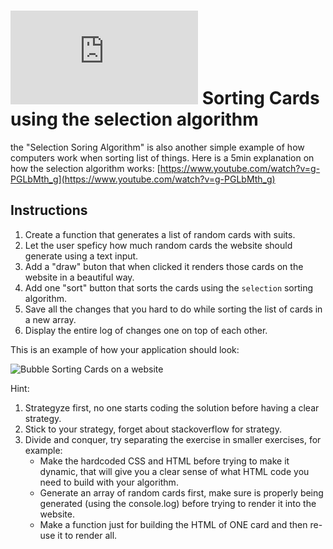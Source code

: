 # ![alt text](https://assets.breatheco.de/apis/img/images.php?blob&random&cat=icon&tags=breathecode,32) Sorting Cards using the selection algorithm

the "Selection Soring Algorithm" is also another simple example of how computers work when sorting list of things. Here is a 5min explanation on how the selection algorithm works:
[https://www.youtube.com/watch?v=g-PGLbMth_g](https://www.youtube.com/watch?v=g-PGLbMth_g)

## Instructions

1. Create a function that generates a list of random cards with suits.
1. Let the user speficy how much random cards the website should generate using a text input.
2. Add a "draw" buton that when clicked it renders those cards on the website in a beautiful way.
3. Add one "sort" button that sorts the cards using the `selection` sorting algorithm.
4. Save all the changes that you hard to do while sorting the list of cards in a new array.
5. Display the entire log of changes one on top of each other.

This is an example of how your application should look:

![Bubble Sorting Cards on a website](https://projects.breatheco.de/json?slug=bubble-sorting-cards&preview)

Hint:

1. Strategyze first, no one starts coding the solution before having a clear strategy.
2. Stick to your strategy, forget about stackoverflow for strategy.
3. Divide and conquer, try separating the exercise in smaller exercises, for example:
    - Make the hardcoded CSS and HTML before trying to make it dynamic, that will give you a clear sense of what HTML code you need to build with your algorithm.
    - Generate an array of random cards first, make sure is properly being generated (using the console.log) before trying to render it into the website.
    - Make a function just for building the HTML of ONE card and then re-use it to render all.